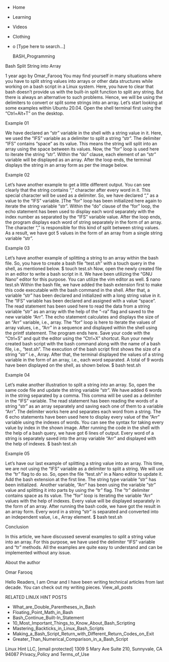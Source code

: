 





















































* Home
* Learning
* Videos
* Clothing
*
  o [Type here to search...]


   BASH_Programming


Bash Split String into Array

1 year ago
by Omar_Farooq
You may find yourself in many situations where you have to split string values
into arrays or other data structures while working on a bash script in a Linux
system. Here, you have to clear that bash doesn’t provide us with the built-in
split function to split any string. But there is always an alternative to such
problems. Hence, we will be using the delimiters to convert or split some
strings into an array. Let’s start looking at some examples within Ubuntu
20.04. Open the shell terminal first using the “Ctrl+Alt+T” on the desktop.

Example 01

We have declared an “str” variable in the shell with a string value in it.
Here, we used the “IFS” variable as a delimiter to split a string “str”. The
delimiter “IFS” contains “space” as its value. This means the string will split
into an array using the space between its values. Now, the “for” loop is used
here to iterate the string “str”. Within the “do” clause, each element of an
“str” variable will be displayed as an array. After the loop ends, the terminal
displays the string in an array form as per the image below.

Example 02

Let’s have another example to get a little different output. You can see
clearly that the string contains “,” character after every word in it. This
special character will be used as a delimiter. So, we have declared “,” as a
value to the “IFS” variable.
]The “for” loop has been initialized here again to iterate the string variable
“str”. Within the “do” clause of the “for” loop, the echo statement has been
used to display each word separately with the index number as separated by the
“IFS” variable value. After the loop ends, the program displays each word of
string separately in the form of an array. The character “,” is responsible for
this kind of split between string values. As a result, we have got 5 values in
the form of an array from a single string variable “str”.

Example 03

Let’s have another example of splitting a string to an array within the bash
file. So, you have to create a bash file “test.sh” with a touch query in the
shell, as mentioned below.
$ touch test.sh
Now, open the newly created file in an editor to write a bash script in it. We
have been utilizing the “GNU Nano” editor for this purpose. You can utilize the
vim editor as well.
$ nano test.sh
Within the bash file, we have added the bash extension first to make this code
executable with the bash command in the shell. After that, a variable “str” has
been declared and initialized with a long string value in it. The “IFS”
variable has been declared and assigned with a value “space”. The read
statement has been used here to read the data from a string variable “str” as
an array with the help of the “-ra” flag and saved to the new variable “Arr”.
The echo statement calculates and displays the size of an “Arr” variable, i.e.,
array. The “for” loop is here to iterate the values of array values, i.e.,
“Arr” in a sequence and displayed within the shell using the printf statement.
The program ends here. Save your code with the “Ctrl+S” and quit the editor
using the “Ctrl+X” shortcut.
Run your newly created bash script with the bash command along with the name of
a bash file, i.e., “test.sh”. The execution of the bash script first shows the
size of a string “str” i.e., Array. After that, the terminal displayed the
values of a string variable in the form of an array, i.e., each word separated.
A total of 9 words have been displayed on the shell, as shown below.
$ bash test.sh

Example 04

Let’s make another illustration to split a string into an array. So, open the
same code file and update the string variable “str”. We have added 6 words in
the string separated by a comma. This comma will be used as a delimiter in the
“IFS” variable. The read statement has been reading the words of a string “str”
as an array separately and saving each one of them to a variable “Arr”. The
delimiter works here and separates each word from a string.
The 6 echo statements have been used here to display every value of the “Arr”
variable using the indexes of words. You can see the syntax for taking every
value by index in the shown image.
After running the code in the shell with the help of a bash query, we have got
6 lines of output. Every word of a string is separately saved into the array
variable “Arr” and displayed with the help of indexes.
$ bash test.sh

Example 05

Let’s have our last example of splitting a string value into an array. This
time, we are not using the “IFS” variable as a delimiter to split a string. We
will use the “tr” flag to do so. So, open the file “test.sh” in a Nano editor
to update it. Add the bash extension at the first line.
The string type variable “str” has been initialized.  Another variable, “Arr”
has been using the variable “str” value and splitting it into parts by using
the “tr” flag. The “tr” delimiter contains space as its value. The “for” loop
is iterating the variable “Arr” values with the help of indexes. Every value
will be displayed separately in the form of an array.
After running the bash code, we have got the result in an array form. Every
word in a string “str” is separated and converted into an independent value,
i.e., Array element.
$ bash test.sh

Conclusion

In this article, we have discussed several examples to split a string value
into an array. For this purpose, we have used the delimiter “IFS” variable and
“tr” methods. All the examples are quite easy to understand and can be
implemented without any issue.


About the author


Omar Farooq

Hello Readers, I am Omar and I have been writing technical articles from last
decade. You can check out my writing pieces.
View_all_posts

RELATED LINUX HINT POSTS


* What_are_Double_Parentheses_in_Bash
* Floating_Point_Math_in_Bash
* Bash_Continue_Built-In_Statement
* 10_Most_Important_Things_to_Know_About_Bash_Scripting
* Mastering_Backticks_in_Linux_Bash_Scripts
* Making_a_Bash_Script_Return_with_Different_Return_Codes_on_Exit
* Greater_Than_Numerical_Comparison_in_a_Bash_Script

Linux Hint LLC, [email protected]
1309 S Mary Ave Suite 210, Sunnyvale, CA 94087
 Privacy_Policy and Terms_of_Use
